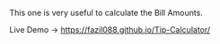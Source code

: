 This one is very useful to calculate the Bill Amounts.

Live Demo -> https://fazil088.github.io/Tip-Calculator/
